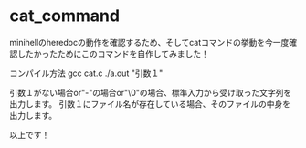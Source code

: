 # cat_command

minihellのheredocの動作を確認するため、そしてcatコマンドの挙動を今一度確認したかったためにこのコマンドを自作してみました！

コンパイル方法
gcc cat.c
./a.out "引数１"

引数１がない場合or"-"の場合or"\0"の場合、標準入力から受け取った文字列を出力します。
引数１にファイル名が存在している場合、そのファイルの中身を出力します。

以上です！
